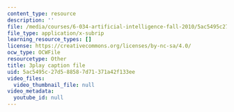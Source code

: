 ```yaml
---
content_type: resource
description: ''
file: /media/courses/6-034-artificial-intelligence-fall-2010/5ac5495c27d588587d71371a42f133ee_hM2EAvMkhtk.srt
file_type: application/x-subrip
learning_resource_types: []
license: https://creativecommons.org/licenses/by-nc-sa/4.0/
ocw_type: OCWFile
resourcetype: Other
title: 3play caption file
uid: 5ac5495c-27d5-8858-7d71-371a42f133ee
video_files:
  video_thumbnail_file: null
video_metadata:
  youtube_id: null
---
```

